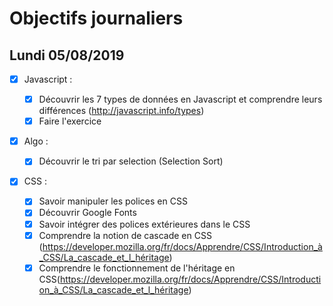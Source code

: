 # Objectifs journaliers

## Lundi 05/08/2019

- [x] Javascript :

  - [x] Découvrir les 7 types de données en Javascript et comprendre leurs différences (http://javascript.info/types)
  - [x] Faire l'exercice

- [x] Algo :

  - [x] Découvrir le tri par selection (Selection Sort)

- [x] CSS :
  - [x] Savoir manipuler les polices en CSS
  - [x] Découvrir Google Fonts
  - [x] Savoir intégrer des polices extérieures dans le CSS
  - [x] Comprendre la notion de cascade en CSS (https://developer.mozilla.org/fr/docs/Apprendre/CSS/Introduction_à_CSS/La_cascade_et_l_héritage)
  - [x] Comprendre le fonctionnement de l'héritage en CSS(https://developer.mozilla.org/fr/docs/Apprendre/CSS/Introduction_à_CSS/La_cascade_et_l_héritage)
